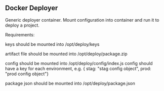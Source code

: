 ## Docker Deployer

Generic deployer container. Mount configuration into container and run it to deploy a project.


Requirements:

keys should be mounted into /opt/deploy/keys

artifact file should be mounted into /opt/deploy/package.zip

config should be mounted into /opt/deploy/config/index.js
config should have a key for each environment, e.g. { stag: "stag config object", prod: "prod config object"}

package json should be mounted into /opt/deploy/package.json
